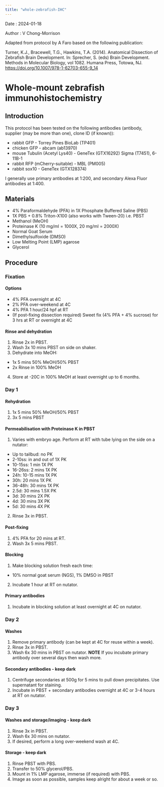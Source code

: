 ```yaml
---
title: "whole-zebrafish-IHC"
---
```


Date : 2024-01-18

Author : V Chong-Morrison

Adapted from protocol by A Faro based on the following publication:

Turner, K.J., Bracewell, T.G., Hawkins, T.A. (2014). Anatomical Dissection of Zebrafish Brain Development. In: Sprecher, S. (eds) Brain Development. Methods in Molecular Biology, vol 1082. Humana Press, Totowa, NJ. https://doi.org/10.1007/978-1-62703-655-9_14

# Whole-mount zebrafish immunohistochemistry

## Introduction
This protocol has been tested on the following antibodies (antibody, supplier (may be more than one), clone ID (if known)):
- rabbit GFP - Torrey Pines BioLab (TP401)
- chicken GFP - abcam (ab13970)
- mouse Tubulin (Acetyl Lys40) - GeneTex (GTX16292) Sigma (T7451), 6-11B-1
- rabbit RFP (mCherry-suitable) - MBL (PM005)
- rabbit sox10 - GeneTex (GTX128374)

I generally use primary antibodies at 1:200, and secondary Alexa Fluor antibodies at 1:400.

## Materials
- 4% Paraformaldehyde (PFA) in 1X Phosphate Buffered Saline (PBS)
- 1X PBS + 0.8% Triton-X100 (also works with Tween-20) i.e. PBST
- Methanol (MeOH)
- Proteinase K (10 mg/ml = 1000X, 20 mg/ml = 2000X)
- Normal Goat Serum
- Dimethylsulfoxide (DMSO)
- Low Melting Point (LMP) agarose
- Glycerol

## Procedure

### Fixation
#### Options
- 4% PFA overnight at 4C
- 2% PFA over-weekend at 4C
- 4% PFA 1 hour/24 hpf at RT
- (If post-fixing dissection required) Sweet fix (4% PFA + 4% sucrose) for 3 hrs at RT or overnight at 4C

#### Rinse and dehydration

1. Rinse 2x in PBST.
2. Wash 3x 10 mins PBST on side on shaker. 
3. Dehydrate into MeOH:
- 1x 5 mins 50% MeOH/50% PBST
- 2x Rinse in 100% MeOH

4. Store at -20C in 100% MeOH at least overnight up to 6 months.

### Day 1

#### Rehydration
1. 1x 5 mins 50% MeOH/50% PBST
2. 3x 5 mins PBST

#### Permeabilisation with Proteinase K in PBST

1. Varies with embryo age. Perform at RT with tube lying on the side on a nutator:
- Up to tailbud: no PK
- 2-10ss: in and out of 1X PK
- 10-15ss: 1 min 1X PK
- 16-26ss: 2 mins 1X PK
- 24h: 10-15 mins 1X PK
- 30h: 20 mins 1X PK
- 36-48h: 30 mins 1X PK
- 2.5d: 30 mins 1.5X PK
- 3d: 30 mins 2X PK
- 4d: 30 mins 3X PK
- 5d: 30 mins 4X PK

2. Rinse 3x in PBST.

#### Post-fixing
1. 4% PFA for 20 mins at RT.
2. Wash 3x 5 mins PBST.

#### Blocking
1. Make blocking solution fresh each time:
- 10% normal goat serum (NGS), 1% DMSO in PBST
2. Incubate 1 hour at RT on nutator.

#### Primary antibodies
1. Incubate in blocking solution at least overnight at 4C on nutator.

### Day 2
#### Washes	
1. Remove primary antibody (can be kept at 4C for reuse within a week).
2. Rinse 3x in PBST. 
3. Wash 6x 30 mins in PBST on nutator. 
**NOTE** If you incubate primary antibody over several days then wash more.

#### Secondary antibodies - keep dark
1. Centrifuge secondaries at 500g for 5 mins to pull down precipitates. Use supernatant for staining.
2. Incubate in PBST + secondary antibodies overnight at 4C or 3-4 hours at RT on nutator.

### Day 3
#### Washes and storage/imaging - keep dark
1. Rinse 3x in PBST. 
2. Wash 6x 30 mins on nutator.
3. If desired, perform a long over-weekend wash at 4C.

#### Storage - keep dark
1. Rinse PBST with PBS. 
2. Transfer to 50% glycerol/PBS.
3. Mount in 1% LMP agarose, immerse (if required) with PBS.
4. Image as soon as possible, samples keep alright for about a week or so.
